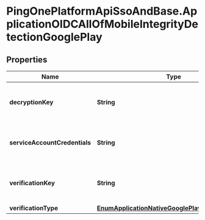 # PingOnePlatformApiSsoAndBase.ApplicationOIDCAllOfMobileIntegrityDetectionGooglePlay

## Properties

Name | Type | Description | Notes
------------ | ------------- | ------------- | -------------
**decryptionKey** | **String** | Play Integrity verdict decryption key from your Google Play Services account. This parameter must be provided if you have set &#x60;mobile.integrityDetection.googlePlay.verificationType&#x60; to &#x60;INTERNAL&#x60;. | [optional] 
**serviceAccountCredentials** | **String** | Contents of the JSON file that represents your Service Account Credentials. This parameter must be provided if you have set &#x60;mobile.integrityDetection.googlePlay.verificationType&#x60; to &#x60;GOOGLE&#x60;. | [optional] 
**verificationKey** | **String** | Play Integrity verdict signature verification key from your Google Play Services account. This parameter must be provided if you have set &#x60;mobile.integrityDetection.googlePlay.verificationType&#x60; to &#x60;INTERNAL&#x60;. | [optional] 
**verificationType** | [**EnumApplicationNativeGooglePlayVerificationType**](EnumApplicationNativeGooglePlayVerificationType.md) |  | [optional] 


